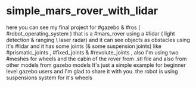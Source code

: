 # simple_mars_rover_with_lidar
here you can see my final project for #gazebo &amp; #ros ( #robot_operating_system ) that is a #mars_rover using a #lidar ( light detection &amp; ranging \ laser radar) and it can see objects as obstacles using it's #lidar and it has some joints (&amp; some suspension joints) like #prismatic_joints , #fixed_joints &amp; #revolute_joints , also I'm using two #meshes for wheels and the cabin of the rover from .stl file and also from other models from gazebo models It's just a simple example for beginner level gazebo users and I'm glad to share it with you.
the robot is using suspensions system for it's wheels
